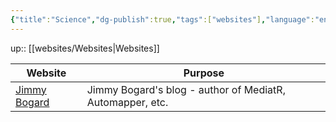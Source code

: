 ```yaml
---
{"title":"Science","dg-publish":true,"tags":["websites"],"language":"en","permalink":"/websites/science/","dgPassFrontmatter":true}
---
```


up:: [[websites/Websites\|Websites]]

| Website                                  | Purpose                                                   |
| ---------------------------------------- | --------------------------------------------------------- |
| [Jimmy Bogard](https://jimmybogard.com/) | Jimmy Bogard's blog - author of MediatR, Automapper, etc. |
